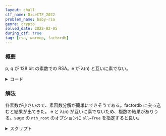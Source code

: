 ```yaml
---
layout: chall
ctf_name: DiceCTF_2022
problem_name: baby-rsa
genre: crypto
solved_date: 2022-02-05
during_ctf: true
tag: [rsa, warmup, factordb]
---
```


### 概要

p, q が 128 bit の素数での RSA。e が λ(n) と互いに素でない。

<details><summary>コード</summary>

```py
from Crypto.Util.number import getPrime, bytes_to_long, long_to_bytes

def getAnnoyingPrime(nbits, e):
	while True:
		p = getPrime(nbits)
		if (p-1) % e**2 == 0:
			return p

nbits = 128
e = 17

p = getAnnoyingPrime(nbits, e)
q = getAnnoyingPrime(nbits, e)

flag = b"dice{???????????????????????}"

N = p * q
cipher = pow(bytes_to_long(flag), e, N)

print(f"N = {N}")
print(f"e = {e}")
print(f"cipher = {cipher}")
```

</details>


### 解法

各素数が小さいので、素因数分解が簡単にできそうである。factordb に突っ込むと結果が出てきた。
e と λ(n) が互いに素でないため、複数の結果がありうる。sage の `nth_root` のオプションに `all=True` を指定すると良い。

<details><summary>スクリプト</summary>

```py
n = 57996511214023134147551927572747727074259762800050285360155793732008227782157
e = 17
c = 19441066986971115501070184268860318480501957407683654861466353590162062492971
 
p = 337117592532677714973555912658569668821
q = 172036442175296373253148927105725488217
assert p * q == n
 
pari(f"addprimes({p})")
for m in mod(c, n).nth_root(e, all=True):
  m = int(m).to_bytes(100, "big")
  if m.startswith(b'dice{'):
    print(m)
```

</details>

